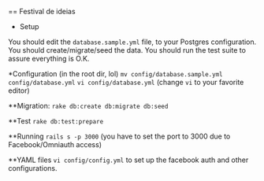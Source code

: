 == Festival de ideias

- Setup

You should edit the `database.sample.yml` file, to your Postgres configuration.
You should create/migrate/seed the data.
You should run the test suite to assure everything is O.K.


*Configuration (in the root dir, lol)
`mv config/database.sample.yml config/database.yml`
`vi config/database.yml` (change `vi` to your favorite editor)

**Migration:
`rake db:create db:migrate db:seed`

**Test
`rake db:test:prepare`


**Running
`rails s -p 3000` (you have to set the port to 3000 due to Facebook/Omniauth access)

**YAML files
`vi config/config.yml` to set up the facebook auth and other configurations.
